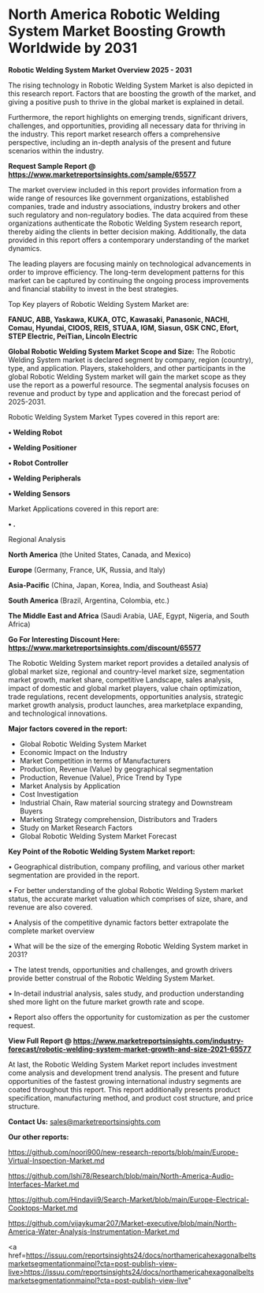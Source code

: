 # North America Robotic Welding System Market Boosting Growth Worldwide by 2031

<Strong> Robotic Welding System Market Overview 2025 - 2031</strong>

The rising technology in Robotic Welding System Market is also depicted in this research report. Factors that are boosting the growth of the market, and giving a positive push to thrive in the global market is explained in detail.

Furthermore, the report highlights on emerging trends, significant drivers, challenges, and opportunities, providing all necessary data for thriving in the industry. This report market research offers a comprehensive perspective, including an in-depth analysis of the present and future scenarios within the industry.

<strong>Request Sample Report @ <a href=https://www.marketreportsinsights.com/sample/65577>https://www.marketreportsinsights.com/sample/65577</a></strong>

The market overview included in this report provides information from a wide range of resources like government organizations, established companies, trade and industry associations, industry brokers and other such regulatory and non-regulatory bodies. The data acquired from these organizations authenticate the Robotic Welding System research report, thereby aiding the clients in better decision making. Additionally, the data provided in this report offers a contemporary understanding of the market dynamics.

The leading players are focusing mainly on technological advancements in order to improve efficiency. The long-term development patterns for this market can be captured by continuing the ongoing process improvements and financial stability to invest in the best strategies.

Top Key players of Robotic Welding System Market are:

<strong>FANUC, ABB, Yaskawa, KUKA, OTC, Kawasaki, Panasonic, NACHI, Comau, Hyundai, ClOOS, REIS, STUAA, IGM, Siasun, GSK CNC, Efort, STEP Electric, PeiTian, Lincoln Electric</strong>

<strong><b>Global Robotic Welding System Market Scope and Size:</b></strong>
The Robotic Welding System market is declared segment by company, region (country), type, and application. Players, stakeholders, and other participants in the global Robotic Welding System market will gain the market scope as they use the report as a powerful resource. The segmental analysis focuses on revenue and product by type and application and the forecast period of 2025-2031.

Robotic Welding System Market Types covered in this report are:

<strong>• Welding Robot

• Welding Positioner

• Robot Controller

• Welding Peripherals

• Welding Sensors</strong>

Market Applications covered in this report are:

<strong>• .</strong> 

Regional Analysis

<strong>North America</strong> (the United States, Canada, and Mexico)

<strong>Europe</strong> (Germany, France, UK, Russia, and Italy)

<strong>Asia-Pacific</strong> (China, Japan, Korea, India, and Southeast Asia)

<strong>South America</strong> (Brazil, Argentina, Colombia, etc.)

<strong>The Middle East and Africa</strong> (Saudi Arabia, UAE, Egypt, Nigeria, and South Africa)

<strong>Go For Interesting Discount Here: <a href=https://www.marketreportsinsights.com/discount/65577>https://www.marketreportsinsights.com/discount/65577</a></strong>

The Robotic Welding System market report provides a detailed analysis of global market size, regional and country-level market size, segmentation market growth, market share, competitive Landscape, sales analysis, impact of domestic and global market players, value chain optimization, trade regulations, recent developments, opportunities analysis, strategic market growth analysis, product launches, area marketplace expanding, and technological innovations.

<strong><b>Major factors covered in the report:</b></strong>
<ul>
  <li>Global Robotic Welding System Market </li>
  <li>Economic Impact on the Industry</li>
  <li>Market Competition in terms of Manufacturers</li>
  <li>Production, Revenue (Value) by geographical segmentation</li>
  <li>Production, Revenue (Value), Price Trend by Type</li>
  <li>Market Analysis by Application</li>
  <li>Cost Investigation</li>
  <li>Industrial Chain, Raw material sourcing strategy and Downstream Buyers</li>
  <li>Marketing Strategy comprehension, Distributors and Traders</li>
  <li>Study on Market Research Factors</li>
  <li>Global Robotic Welding System Market Forecast</li>
</ul>

<strong><b>Key Point of the Robotic Welding System Market report:</b></strong>

• Geographical distribution, company profiling, and various other market segmentation are provided in the report.

• For better understanding of the global Robotic Welding System market status, the accurate market valuation which comprises of size, share, and revenue are also covered.

• Analysis of the competitive dynamic factors better extrapolate the complete market overview

• What will be the size of the emerging Robotic Welding System market in 2031?

• The latest trends, opportunities and challenges, and growth drivers provide better construal of the Robotic Welding System Market.

• In-detail industrial analysis, sales study, and production understanding shed more light on the future market growth rate and scope.

• Report also offers the opportunity for customization as per the customer request.

<strong><b>View Full Report @ <a href=https://www.marketreportsinsights.com/industry-forecast/robotic-welding-system-market-growth-and-size-2021-65577>https://www.marketreportsinsights.com/industry-forecast/robotic-welding-system-market-growth-and-size-2021-65577</a></b></strong>


At last, the Robotic Welding System Market report includes investment come analysis and development trend analysis. The present and future opportunities of the fastest growing international industry segments are coated throughout this report. This report additionally presents product specification, manufacturing method, and product cost structure, and price structure.

<strong>Contact Us:</strong>
sales@marketreportsinsights.com

<strong>Our other reports:</strong>

<a href=https://github.com/noori900/new-research-reports/blob/main/Europe-Virtual-Inspection-Market.md>https://github.com/noori900/new-research-reports/blob/main/Europe-Virtual-Inspection-Market.md</a>

<a href=https://github.com/Ishi78/Research/blob/main/North-America-Audio-Interfaces-Market.md>https://github.com/Ishi78/Research/blob/main/North-America-Audio-Interfaces-Market.md</a>

<a href=https://github.com/Hindavii9/Search-Market/blob/main/Europe-Electrical-Cooktops-Market.md>https://github.com/Hindavii9/Search-Market/blob/main/Europe-Electrical-Cooktops-Market.md</a>

<a href=https://github.com/vijaykumar207/Market-executive/blob/main/North-America-Water-Analysis-Instrumentation-Market.md>https://github.com/vijaykumar207/Market-executive/blob/main/North-America-Water-Analysis-Instrumentation-Market.md</a>

<a href=https://issuu.com/reportsinsights24/docs/northamericahexagonalbeltsmarketsegmentationmainpl?cta=post-publish-view-live>https://issuu.com/reportsinsights24/docs/northamericahexagonalbeltsmarketsegmentationmainpl?cta=post-publish-view-live</a>"

